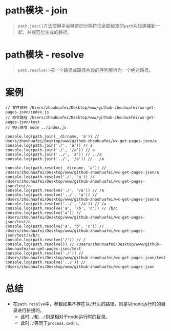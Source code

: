 # path模块 - join
> `path.join()`方法使用平台特定的分隔符把全部给定的`path`片段连接到一起，并规范化生成的路径。

# path模块 - resolve
> `path.resolve()`把一个路径或路径片段的序列解析为一个绝对路径。

# 案例
```
// 文件路径 /Users/zhouhuafei/Desktop/www/github-zhouhuafei/wx-get-pages-json/index.js
// 命令路径 /Users/zhouhuafei/Desktop/www/github-zhouhuafei/wx-get-pages-json/test
// 执行命令 node ../index.js

console.log(path.join(__dirname, 'a')) // Users/zhouhuafei/Desktop/www/github-zhouhuafei/wx-get-pages-json/a
console.log(path.join('./', 'a')) // a
console.log(path.join('./', '/a')) // a
console.log(path.join('../', 'a')) // ../a
console.log(path.join('../', '/a')) // ../a

console.log(path.resolve(__dirname, 'a')) // /Users/zhouhuafei/Desktop/www/github-zhouhuafei/wx-get-pages-json/a
console.log(path.resolve('./', 'a')) // /Users/zhouhuafei/Desktop/www/github-zhouhuafei/wx-get-pages-json/test/a
console.log(path.resolve('./', '/a')) // /a
console.log(path.resolve('../', 'a')) // /Users/zhouhuafei/Desktop/www/github-zhouhuafei/wx-get-pages-json/a
console.log(path.resolve('../', '/a')) // /a
console.log(path.resolve('a', '/b', 'c')) // /b/c
console.log(path.resolve('a')) // /Users/zhouhuafei/Desktop/www/github-zhouhuafei/wx-get-pages-json/test/a
console.log(path.resolve('a', 'b', 'c')) // /Users/zhouhuafei/Desktop/www/github-zhouhuafei/wx-get-pages-json/test/a/b/c
console.log(path.resolve('/')) // /
console.log(path.resolve()) // /Users/zhouhuafei/Desktop/www/github-zhouhuafei/wx-get-pages-json/test
console.log(path.resolve('./')) // /Users/zhouhuafei/Desktop/www/github-zhouhuafei/wx-get-pages-json/test
console.log(path.resolve('../')) // /Users/zhouhuafei/Desktop/www/github-zhouhuafei/wx-get-pages-json
```

# 总结
* 在`path.resolve`中，参数如果不存在以`/`开头的路径，则是以node运行时的目录进行拼接的。
  - 此时`./`和`../`则是相对于node运行时的目录。
  - 此时`./`等同于`process.cwd()`。
